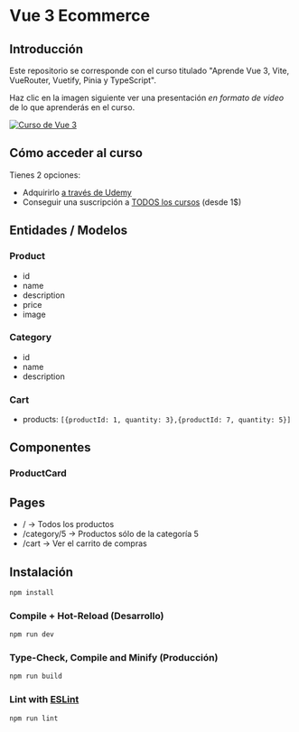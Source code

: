 # Vue 3 Ecommerce

## Introducción

Este repositorio se corresponde con el curso titulado "Aprende Vue 3, Vite, VueRouter, Vuetify, Pinia y TypeScript".

Haz clic en la imagen siguiente ver una presentación *en formato de video* de lo que aprenderás en el curso.

[![Curso de Vue 3](https://res.cloudinary.com/pym/image/upload/c_scale,f_auto,q_auto:best,w_420/v1684815583/series/vue-3-vuetify-pinia-typescript-vite-router.png)](https://www.youtube.com/watch?v=2qis3L4Sn9M)

## Cómo acceder al curso

Tienes 2 opciones:
- Adquirirlo [a través de Udemy](https://www.udemy.com/course/vue-3-vite-vuetify-pinia-typescript-router/?referralCode=05F9DE05F8A8DE0AC017)
- Conseguir una suscripción a [TODOS los cursos](https://programacionymas.com/planes?coupon=TRY_1_DOLLAR_MONTH) (desde 1$)


## Entidades / Modelos

### Product

- id
- name
- description
- price
- image

### Category

- id
- name
- description

### Cart

- products: `[{productId: 1, quantity: 3},{productId: 7, quantity: 5}]`

## Componentes

### ProductCard

## Pages

- / -> Todos los productos
- /category/5 -> Productos sólo de la categoría 5
- /cart -> Ver el carrito de compras

## Instalación

```sh
npm install
```

### Compile + Hot-Reload (Desarrollo)

```sh
npm run dev
```

### Type-Check, Compile and Minify (Producción)

```sh
npm run build
```

### Lint with [ESLint](https://eslint.org/)

```sh
npm run lint
```

